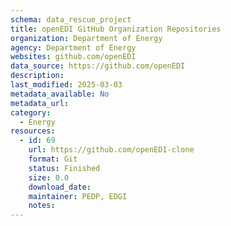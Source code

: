 ```yaml
---
schema: data_rescue_project 
title: openEDI GitHub Organization Repositories
organization: Department of Energy
agency: Department of Energy
websites: github.com/openEDI
data_source: https://github.com/openEDI
description: 
last_modified: 2025-03-03
metadata_available: No
metadata_url: 
category:
  - Energy 
resources:
  - id: 69
    url: https://github.com/openEDI-clone
    format: Git
    status: Finished
    size: 0.0
    download_date: 
    maintainer: PEDP, EDGI
    notes: 
---
```

